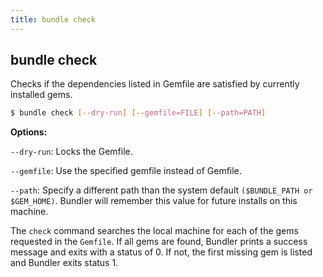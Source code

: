 ```yaml
---
title: bundle check
---
```


## bundle check

Checks if the dependencies listed in Gemfile are satisfied by currently installed gems.

``` bash
$ bundle check [--dry-run] [--gemfile=FILE] [--path=PATH]
```

**Options:**

`--dry-run`: Locks the Gemfile.

`--gemfile`: Use the specified gemfile instead of Gemfile.

`--path`: Specify a different path than the system default `($BUNDLE_PATH or $GEM_HOME)`.
Bundler will remember this value for future installs on this machine.

The `check` command searches the local machine for each of the gems requested in the `Gemfile`. If
all gems are found, Bundler prints a success message and exits with a status of 0.
If not, the first missing gem is listed and Bundler exits status 1.

